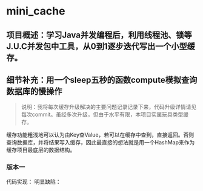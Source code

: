 # mini_cache
## 项目概述：学习Java并发编程后，利用线程池、锁等J.U.C并发包中工具，从0到1逐步迭代写出一个小型缓存。
## 细节补充：用一个sleep五秒的函数compute模拟查询数据库的慢操作

>说明：我将每次缓存升级解决的主要问题记录记录下来，代码升级详情请见每次commit。虽经多次升级，但由于水平有限，本项目实属玩具类型缓存。

  缓存功能粗浅地可以认为由Key查Value，若可以在缓存中查到，直接返回。否则查询数据库，并将结果写入缓存，因此最直接的想法就是用一个HashMap来作为缓存项目最底层的数据结构。
### 版本一
  代码实现：
  明显缺陷：
  
